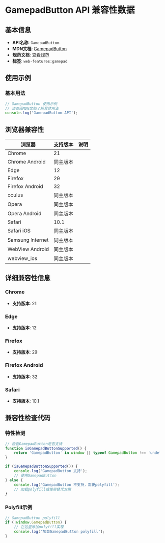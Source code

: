 # GamepadButton API 兼容性数据

## 基本信息

- **API名称**: `GamepadButton`
- **MDN文档**: [GamepadButton](https://developer.mozilla.org/docs/Web/API/GamepadButton)
- **规范文档**: [查看规范](https://w3c.github.io/gamepad/#gamepadbutton-interface)
- **标签**: `web-features:gamepad`

## 使用示例

### 基本用法

```javascript
// GamepadButton 使用示例
// 请查阅MDN文档了解具体用法
console.log('GamepadButton API');
```

## 浏览器兼容性

| 浏览器 | 支持版本 | 说明 |
|--------|----------|------|
| Chrome | 21 |  |
| Chrome Android | 同主版本 |  |
| Edge | 12 |  |
| Firefox | 29 |  |
| Firefox Android | 32 |  |
| oculus | 同主版本 |  |
| Opera | 同主版本 |  |
| Opera Android | 同主版本 |  |
| Safari | 10.1 |  |
| Safari iOS | 同主版本 |  |
| Samsung Internet | 同主版本 |  |
| WebView Android | 同主版本 |  |
| webview_ios | 同主版本 |  |

## 详细兼容性信息

### Chrome

- **支持版本**: 21

### Edge

- **支持版本**: 12

### Firefox

- **支持版本**: 29

### Firefox Android

- **支持版本**: 32

### Safari

- **支持版本**: 10.1

## 兼容性检查代码

### 特性检测

```javascript
// 检查GamepadButton是否支持
function isGamepadButtonSupported() {
    return 'GamepadButton' in window || typeof GamepadButton !== 'undefined';
}

if (isGamepadButtonSupported()) {
    console.log('GamepadButton 支持');
    // 使用GamepadButton
} else {
    console.log('GamepadButton 不支持，需要polyfill');
    // 加载polyfill或使用替代方案
}
```

### Polyfill示例

```javascript
// GamepadButton polyfill
if (!window.GamepadButton) {
    // 在这里添加polyfill实现
    console.log('加载GamepadButton polyfill');
}
```

